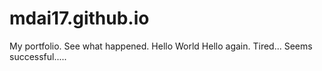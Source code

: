 # mdai17.github.io
My portfolio. See what happened.
Hello World
Hello again.
Tired...
Seems successful.....
